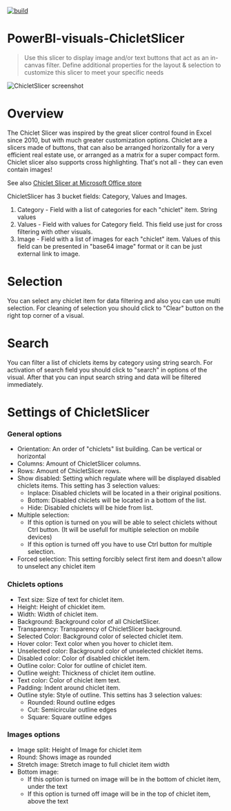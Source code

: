 [![build](https://github.com/microsoft/PowerBI-visuals-ChicletSlicer/actions/workflows/build.yml/badge.svg)](https://github.com/microsoft/PowerBI-visuals-ChicletSlicer/actions/workflows/build.yml)
# PowerBI-visuals-ChicletSlicer
> Use this slicer to display image and/or text buttons that act as an in-canvas filter. Define additional properties for the layout & selection to customize this slicer to meet your specific needs

![ChicletSlicer screenshot](./assets/screenshot.png)

# Overview

The Chiclet Slicer was inspired by the great slicer control found in Excel since 2010, but with much greater customization options.
Chiclet are a slicers made of buttons, that can also be arranged horizontally for a very efficient real estate use, or arranged as a matrix for a super compact form.
Chiclet slicer also supports cross highlighting.
That's not all - they can even contain images!

See also [Chiclet Slicer at Microsoft Office store](https://store.office.com/en-us/app.aspx?assetid=WA104380756&sourcecorrid=1094fb73-f014-4f7a-accf-65142c8316af&searchapppos=0&ui=en-US&rs=en-US&ad=US&appredirect=false)

ChicletSlicer has 3 bucket fields: Category, Values and Images.
1. Category - Field with a list of categories for each "chiclet" item. String values
2. Values - Field with values for Category field. This field use just for cross filtering with other visuals.
3. Image - Field with a list of images for each "chiclet" item. Values of this field can be presented in "base64 image" format or it can be just external link to image.

# Selection
You can select any chiclet item for data filtering and also you can use multi selection. For cleaning of selection you should click to "Сlear" button on the right top corner of a visual.

# Search
You can filter a list of chiclets items by category using string search. For activation of search field you should click to "search" in options of the visual. After that you can input search string and data will be filtered immediately.

# Settings of ChicletSlicer
### General options
- Orientation: An order of "chiclets" list building. Can be vertical or horizontal
- Columns: Amount of ChicletSlicer columns.
- Rows: Amount of ChicletSlicer rows.
- Show disabled: Setting which regulate where will be displayed disabled chiclets items.
  This setting has 3 selection values:
  - Inplace: Disabled chiclets will be located in a their original positions.
  - Bottom: Disabled chiclets will be located in a bottom of the list.
  - Hide: Disabled chiclets will be hide from list.
- Multiple selection:
  - If this option is turned on you will be able to select chiclets without Ctrl button. (It will be usefull for multiple selection on mobile devices)
  - If this option is turned off you have to use Ctrl button for multiple selection.
- Forced selection: This setting forcibly select first item and doesn't allow to unselect any chiclet item

### Chiclets options
- Text size: Size of text for chiclet item.
- Height: Height of chicklet item.
- Width: Width of chiclet item.
- Background: Background color of all ChicletSlicer.
- Transparency: Transparency of ChicletSlicer background.
- Selected Color: Background color of selected chiclet item.
- Hover color: Text color when you hover to chiclet item.
- Unselected color: Background color of unselected chicklet items.
- Disabled color: Color of disabled chicklet item.
- Outline color: Color for outline of chiclet item.
- Outline weight: Thickness of chiclet item outline.
- Text color: Color of chiclet item text.
- Padding: Indent around chiclet item.
- Outline style: Style of outline.
  This settins has 3 selection values:
  - Rounded: Round outline edges
  - Cut: Semicircular outline edges
  - Square: Square outline edges

### Images options
- Image split: Height of Image for chiclet item
- Round: Shows image as rounded
- Stretch image: Stretch image to full chiclet item width
- Bottom image:
  - If this option is turned on image will be in the bottom of chiclet item, under the text
  - If this option is turned off image will be in the top of chiclet item, above the text
